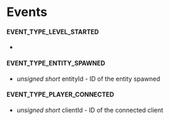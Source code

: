 # Events
#### EVENT_TYPE_LEVEL_STARTED
-

#### EVENT_TYPE_ENTITY_SPAWNED
- *unsigned short* entityId - ID of the entity spawned

#### EVENT_TYPE_PLAYER_CONNECTED
- *unsigned short* clientId - ID of the connected client